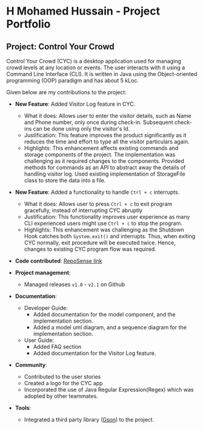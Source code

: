 # H Mohamed Hussain - Project Portfolio

## Project: Control Your Crowd

Control Your Crowd (CYC) is a desktop application used for managing crowd levels at any location or events. 
The user interacts with it using a Command Line Interface (CLI). It is written in Java using the 
Object-oriented programming (OOP) paradigm and has about 5 kLoc.

Given below are my contributions to the project:

* **New Feature**: Added Visitor Log feature in CYC.
  * What it does: Allows user to enter the visitor details, such as Name and Phone number, only once during check-in. 
    Subsequent check-ins can be done using only the visitor's Id.
  * Justification: This feature improves the product significantly as it reduces the time and effort 
    to type all the visitor particulars again. 
  * Highlights: This enhancement affects existing commands and storage components of the project. The implementation was
    challenging as it required changes to the components. Provided methods for commands as an API to abstract away the
    details of handling visitor log. Used existing implementation of StorageFile class to store the data into a file.

* **New Feature**: Added a functionality to handle `Ctrl + c` interrupts.
  * What it does: Allows user to press `Ctrl + c` to exit program gracefully, instead of interrupting CYC abruptly
  * Justification: This functionality improves user experience as many CLI experienced users might use `Ctrl + c`
    to stop the program.
  * Highlights: This enhancement was challenging as the Shutdown Hook catches both `System.exit()` and interrupts. Thus,
    when exiting CYC normally, exit procedure will be executed twice. Hence, changes to existing CYC program flow was
    required.

* **Code contributed**: [RepoSense link](https://nus-cs2113-ay2021s2.github.io/tp-dashboard/?search=hussain1998&sort=groupTitle&sortWithin=title&timeframe=commit&mergegroup=&groupSelect=groupByRepos&breakdown=true&checkedFileTypes=docs~functional-code~test-code~other&since=2021-03-05)
    
* **Project management**:
  * Managed releases `v1.0` - `v2.1` on Github
  
* **Documentation**:
  * Developer Guide:
    * Added documentation for the model component, and the implementation section.
    * Added a model uml diagram, and a sequence diagram for the implementation section. 
  * User Guide:
    * Added FAQ section
    * Added documentation for the Visitor Log feature.
  
* **Community**:
  * Contributed to the user stories
  * Created a logo for the CYC app
  * Incorporated the use of Java Regular Expression(Regex) which was adopted by other teammates.

* **Tools**:
    * Integrated a third party library ([Gson](https://github.com/google/gson)) to the project.

